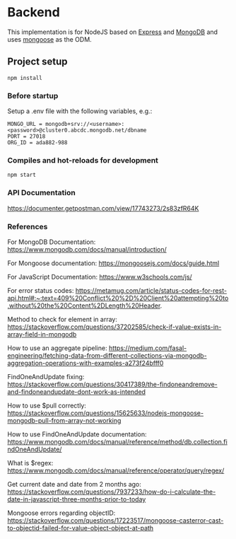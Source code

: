 # Backend

This implementation is for NodeJS based on [Express](https://expressjs.com/) and [MongoDB](https://www.mongodb.com/) and uses [mongoose](https://mongoosejs.com/) as the ODM.

## Project setup
```
npm install
```

### Before startup 
Setup a .env file with the following variables, e.g.:

```
MONGO_URL = mongodb+srv://<username>:<password>@cluster0.abcdc.mongodb.net/dbname
PORT = 27018
ORG_ID = ada882-988
```

### Compiles and hot-reloads for development
```
npm start
```

### API Documentation
https://documenter.getpostman.com/view/17743273/2s83zfR64K

### References

For MongoDB Documentation:
https://www.mongodb.com/docs/manual/introduction/

For Mongoose documentation:
https://mongoosejs.com/docs/guide.html

For JavaScript Documentation:
https://www.w3schools.com/js/

For error status codes:
https://metamug.com/article/status-codes-for-rest-api.html#:~:text=409%20Conflict%20%2D%20Client%20attempting%20to,without%20the%20Content%2DLength%20Header.

Method to check for element in array:
https://stackoverflow.com/questions/37202585/check-if-value-exists-in-array-field-in-mongodb

How to use an aggregate pipeline:
https://medium.com/fasal-engineering/fetching-data-from-different-collections-via-mongodb-aggregation-operations-with-examples-a273f24bfff0


FindOneAndUpdate fixing:
https://stackoverflow.com/questions/30417389/the-findoneandremove-and-findoneandupdate-dont-work-as-intended

How to use $pull correctly:
https://stackoverflow.com/questions/15625633/nodejs-mongoose-mongodb-pull-from-array-not-working

How to use FindOneAndUpdate documentation:
https://www.mongodb.com/docs/manual/reference/method/db.collection.findOneAndUpdate/

What is $regex:
https://www.mongodb.com/docs/manual/reference/operator/query/regex/

Get current date and date from 2 months ago:
https://stackoverflow.com/questions/7937233/how-do-i-calculate-the-date-in-javascript-three-months-prior-to-today

Mongoose errors regarding objectID:
https://stackoverflow.com/questions/17223517/mongoose-casterror-cast-to-objectid-failed-for-value-object-object-at-path





